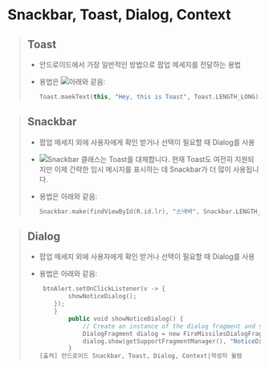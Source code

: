 # Snackbar, Toast, Dialog, Context

> ## Toast
> 
> - 안드로이드에서 가장 일반적인 방법으로 팝업 메세지를 전달하는 용법
> 
> - 용법은 ![아래](https://developer.android.com/guide/topics/ui/notifiers/toasts?hl=ko)와 같음:
>   
>   ```kotlin
>   Toast.maekText(this, "Hey, this is Toast", Toast.LENGTH_LONG).show()
>   ```

> ## Snackbar
> 
> - 팝업 메세지 외에 사용자에게 확인 받거나 선택이 필요할 때 Dialog를 사용
>
> - ![Snackbar 클래스는 Toast를 대체합니다.](https://developer.android.com/training/snackbar?hl=ko) 현재 Toast도 여전히 지원되지만 이제 간략한 임시 메시지를 표시하는 데 Snackbar가 더 많이 사용됩니다.
> 
> - 용법은 아래와 같음:
>   
>   ```kotlin
>   Snackbar.make(findViewById(R.id.lr), "스낵바", Snackbar.LENGTH_LONG).show();
>   ```

> ## Dialog
> 
> - 팝업 메세지 외에 사용자에게 확인 받거나 선택이 필요할 때 Dialog를 사용
> 
> - 용법은 아래와 같음:
>   
>   ```kotlin
>    btnAlert.setOnClickListener(v -> {
>           showNoticeDialog();
>       });
>       }
>           public void showNoticeDialog() {
>               // Create an instance of the dialog fragment and show it
>               DialogFragment dialog = new FireMissilesDialogFragment();
>               dialog.show(getSupportFragmentManager(), "NoticeDialogFragment");
>           }
>   [출처] 안드로이드 Snackbar, Toast, Dialog, Context|작성자 윌렴
>   ```
